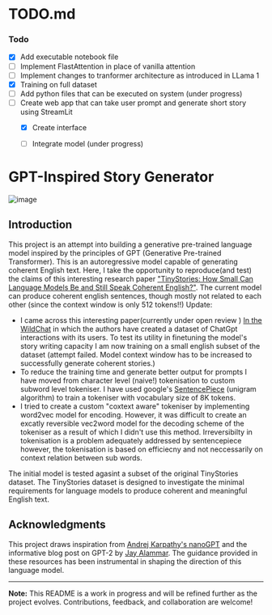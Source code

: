 # TODO.md


### Todo

- [x] Add executable notebook file
- [ ] Implement FlastAttention in place of vanilla attention
- [ ] Implement changes to tranformer architecture as introduced in LLama 1
- [x] Training on full dataset 
- [ ] Add python files that can be executed on system (under progress)
- [ ] Create web app that can take user prompt and generate short story using StreamLit
    - [x] Create interface
    - [ ] Integrate model (under progress)
  

# GPT-Inspired Story Generator

![image](https://github.com/pilot-j/The-Hive/assets/120032562/7b5b9d65-ecb0-44d7-bbd6-1388a1328afb)
## Introduction

This project is an attempt into building a generative pre-trained language model inspired by the principles of GPT (Generative Pre-trained Transformer). This is an autoregressive model capable of generating coherent English text. Here, I take the opportunity to reproduce(and test) the claims of this interesting research paper ["TinyStories: How Small Can Language Models Be and Still Speak Coherent English?"](https://arxiv.org/pdf/2305.07759.pdf).
The current model can produce coherent english sentences, though mostly not related to each other (since the context window is only 512 tokens!!)
Update:
* I came across this interesting paper(currently under open review ) [In the WildChat](https://openreview.net/pdf?id=Bl8u7ZRlbM) in which the authors have created a dataset of ChatGpt interactions with its users. To test its utility in finetuning the model's story writing capacity I am now training on a small english subset of the dataset (attempt failed. Model context window has to be increased to successfully generate coherent stories.)
* To reduce the training time and generate better output for prompts I have moved from character level (naive!) tokenisation to custom subword level tokeniser. I have used google's [SentencePiece](https://github.com/google/sentencepiece) (unigram algorithm) to train a tokeniser with vocabulary size of 8K tokens.
* I tried to create a custom "coxtext aware" tokeniser by implementing word2vec model for encoding. However, it was difficult to create an excatly reversible vec2word model for the decoding scheme of the tokeniser as a result of which I didn't use this method. Irreversibilty in tokenisation is a problem adequately addressed by sentencepiece however, the tokenisation is based on efficiecny and not neccessarily on context relation between sub words.

The initial model is tested agasint a subset of the original TinyStories dataset. The TinyStories dataset is designed to investigate the minimal requirements for language models to produce coherent and meaningful English text.

## Acknowledgments

This project draws inspiration from [Andrej Karpathy's nanoGPT](https://youtu.be/kCc8FmEb1nY?feature=shared) and the informative blog post on GPT-2 by [Jay Alammar](https://jalammar.github.io/illustrated-gpt2/). The guidance provided in these resources has been instrumental in shaping the direction of this language model.

---

**Note:** This README is a work in progress and will be refined further as the project evolves. Contributions, feedback, and collaboration are welcome!


